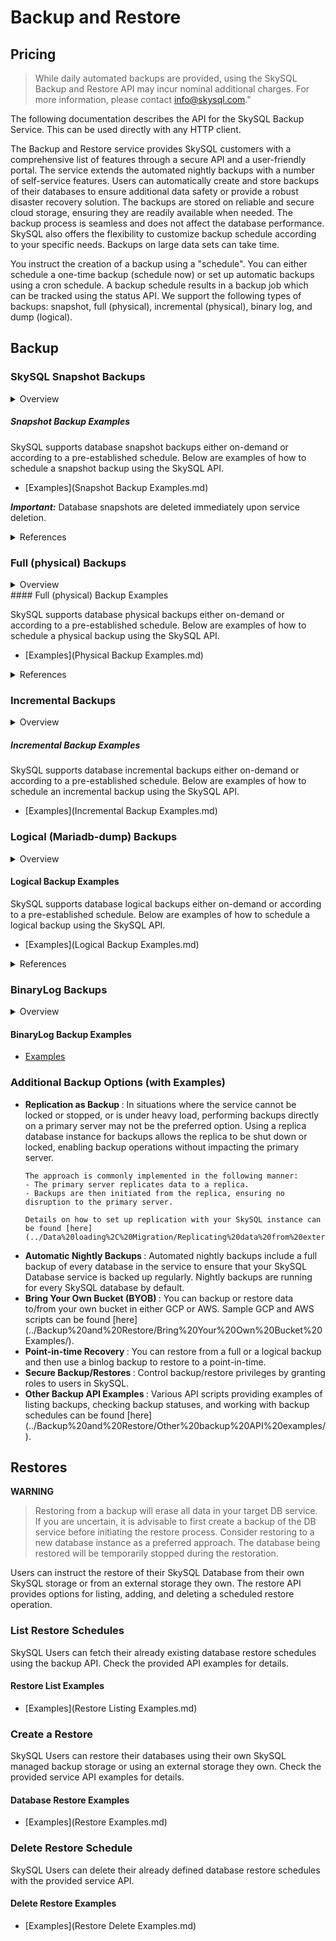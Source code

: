 # **Backup and Restore**

## **Pricing**
> While daily automated backups are provided, using the SkySQL Backup and Restore API may incur nominal additional charges. For more information, please contact info@skysql.com."


The following documentation describes the API for the SkySQL Backup Service. This can be used directly with any HTTP client.

The Backup and Restore service provides SkySQL customers with a comprehensive list of features through a secure API and a user-friendly portal. The service extends the automated nightly backups with a number of self-service features. Users can automatically create and store backups of their databases to ensure additional data safety or provide a robust disaster recovery solution. The backups are stored on reliable and secure cloud storage, ensuring they are readily available when needed. The backup process is seamless and does not affect the database performance. SkySQL also offers the flexibility to customize backup schedule according to your specific needs. Backups on large data sets can take time.

You instruct the creation of a backup using a "schedule". You can either schedule a one-time backup (schedule now) or set up automatic backups using a cron schedule. A backup schedule results in a backup job which can be tracked using the status API. We support the following types of backups: snapshot, full (physical), incremental (physical), binary log, and dump (logical).

## Backup 
### **SkySQL Snapshot Backups**

<details>
<summary>
Overview
</summary>

<h3>
<li>
SkySQL database snapshots create a point-in-time copy of the database persistent volume. Compared to full backups, snapshots provide a faster method for restoring your database with the same data. 
</li>

<li>
Snapshots are incremental in nature. After the initial full snapshot of a database persistent volumes, subsequent snapshots only capture and store the changes made since the last snapshot. This approach saves a lot of storage space and reduces the time it takes to create a snapshot database backup and the related cloud storage cost. 
</li>
<li>
Users have the flexibility to trigger a snapshot as per their scheduling requirements - either on-demand or according to a pre-defined schedule. 
</li>
<li>
The SkySQL snapshots benefit from MariaDB's [backup stage flush](https://mariadb.com/kb/en/backup-stage/#:~:text=active%20DDL%20commands.-,BACKUP%20STAGE%20FLUSH,as%20closed%20for%20the%20backup.) to create a consistent backup of the database - database lock temporarily suspends write operations and replication for just a few seconds. In a Primary/Replica topology, snapshot backups are prioritized and performed on the replica node. This is to ensure that the primary server can continue to operate in read/write mode, as the backup process is carried out on the replica node. After the backup process on the replica is completed, replication resumes automatically.
</li>
</h3>
</details>

##### Snapshot Backup Examples 

SkySQL supports database snapshot backups either on-demand or according to a pre-established schedule. 
Below are examples of how to schedule a snapshot backup using the SkySQL API.

- [Examples](Snapshot Backup Examples.md)

***Important:*** Database snapshots are deleted immediately upon service deletion. 

<details>
<summary>
References
</summary>
<h3>
    <ul>
        <li><a href="https://docs.aws.amazon.com/ebs/latest/userguide/ebs-snapshots.html">Amazon EBS snapshots</a></li>
        <li><a href="https://cloud.google.com/kubernetes-engine/multi-cloud/docs/aws/how-to/snapshot-persistentvolume">Google Cloud Kubernetes Engine - Snapshot Persistent Volume</a></li>
        <li><a href="https://kubernetes.io/docs/concepts/storage/volume-snapshots/">Kubernetes - Volume Snapshots</a></li>
        <li><a href="https://mariadb.com/kb/en/how-mariabackup-works/#create-a-consistent-backup-point">MariaDB - How Mariabackup Works/create-a-consistent-backup-point</a></li>
    </ul>
</h3>
</details>

### **Full (physical) Backups** 

<details>
<summary>
Overview
</summary>

<h3>
<li>
Full backups create a complete backup of the database server into a new backup folder. It uses [mariabackup](https://mariadb.com/kb/en/full-backup-and-restore-with-mariabackup/) under the hood. Physical backups are performed by copying the individual data files or directories.
</li>

<li>
The physical backup uses backup stages to create a consistent backup of the database without requiring a global read lock for the entire duration of the backup, while allowing the database to continue processing transactions. Instead, the server read lock is only needed briefly during the [BACKUP STAGE FLUSH](https://mariadb.com/kb/en/backup-stage/#:~:text=active%20DDL%20commands.-,BACKUP%20STAGE%20FLUSH,as%20closed%20for%20the%20backup.) stage, which flushes the tables to ensure that all of them are in a consistent state at the exact same point in time, independent of storage engine. The database lock temporarily suspends write operations and replication; the duration of the lock is typically just a few seconds. In a Primary/Replica topology, backups are prioritized and performed on the replica node. This approach ensures that the primary server can continue to operate in read/write mode, as the backup process is carried out on the replica node. After the backup process on the replica is completed, replication resumes automatically.
</li>
</h3>
</details>
#### Full (physical) Backup Examples

SkySQL supports database physical backups either on-demand or according to a pre-established schedule. Below are examples of how to schedule a physical backup using the SkySQL API.

- [Examples](Physical Backup Examples.md)

<details>
<summary>
References
</summary>
<h3>
    <ul>
        <li><a href="https://mariadb.com/kb/en/full-backup-and-restore-with-mariabackup/">mariabackup</a></li>
    </ul>
</h3>
</details>

### **Incremental Backups**

<details>
<summary>
Overview
</summary>

<h3>
Incremental backups update a previous backup with any changes to the data that have occurred since the initial backup was taken.

InnoDB pages contain log sequence numbers, or LSN's. Whenever you modify a row on any InnoDB table in the database, the storage engine increments this number. When performing an incremental backup, Mariabackup checks the most recent LSN for the backup against the LSN's contained in the database. It then updates any of the backup files that have fallen behind.

</h3>
</details>

##### Incremental Backup Examples
SkySQL supports database incremental backups either on-demand or according to a pre-established schedule. 
Below are examples of how to schedule an incremental backup using the SkySQL API.

- [Examples](Incremental Backup Examples.md)
    
### **Logical (Mariadb-dump) Backups** 

<details>
<summary>
Overview
</summary>

<h3>
Logical backups consist of the SQL statements necessary to restore the data, such as CREATE DATABASE, CREATE TABLE, and INSERT. This is done using mariadb-dump ([mariadb-dump](https://mariadb.com/kb/en/mariadb-dump/)) and is the most flexible way to perform a backup and restore, and a good choice when the data size is relatively small.
</h3>
</details>

#### Logical Backup Examples

SkySQL supports database logical backups either on-demand or according to a pre-established schedule. Below are examples of how to schedule a logical backup using the SkySQL API.

- [Examples](Logical Backup Examples.md)

<details>
<summary>
References
</summary>

<h3>
[mariadb-dump](https://mariadb.com/kb/en/mariadb-dump/)

</h3>
</details>

### **BinaryLog Backups** 

<details>
<summary>
Overview
</summary>

<h3>
Binlogs record database changes (data modifications, table structure changes) in a sequential, binary format. You can preserve binlogs for setting up replication or to recover to a certain point-in-time.

</h3>
</details>

#### BinaryLog Backup Examples

- [Examples](<./Binarylog Backup Examples.md>)

### **Additional Backup Options (with Examples)**
  
<ul>
<li> <b> Replication as Backup </b>: In situations where the service cannot be locked or stopped, or is under heavy load, performing backups directly on a primary server may not be the preferred option. Using a replica database instance for backups allows the replica to be shut down or locked, enabling backup operations without impacting the primary server.
    
    The approach is commonly implemented in the following manner:
    - The primary server replicates data to a replica.
    - Backups are then initiated from the replica, ensuring no disruption to the primary server.
  
    Details on how to set up replication with your SkySQL instance can be found [here](../Data%20loading%2C%20Migration/Replicating%20data%20from%20external%20DB/).
</li>
<li> <b> Automatic Nightly Backups </b>: Automated nightly backups include a full backup of every database in the service to ensure that your SkySQL Database service is backed up regularly. Nightly backups are running for every SkySQL database by default.
</li>
<li> <b> Bring Your Own Bucket (BYOB) </b>: You can backup or restore data to/from your own bucket in either GCP or AWS. Sample GCP and AWS scripts can be found [here](../Backup%20and%20Restore/Bring%20Your%20Own%20Bucket%20Examples/).
</li>
<li> <b> Point-in-time Recovery </b>: You can restore from a full or a logical backup and then use a binlog backup to restore to a point-in-time.
</li>
<li> <b> Secure Backup/Restores </b>: Control backup/restore privileges by granting roles to users in SkySQL.
</li>

<li> <b> Other Backup API Examples </b>: Various API scripts providing examples of listing backups, checking backup statuses, and working with backup schedules can be found [here](../Backup%20and%20Restore/Other%20backup%20API%20examples/).
</li>
</ul>

## Restores

**WARNING**
> Restoring from a backup will erase all data in your target DB service. If you are uncertain, it is advisable to first create a backup of the DB service before initiating the restore process. Consider restoring to a new database instance as a preferred approach. The database being restored will be temporarily stopped during the restoration.

Users can instruct the restore of their SkySQL Database from their own SkySQL storage or from an external storage they own. The restore API provides options for listing, adding, and deleting a scheduled restore operation.

### **List Restore Schedules** 

SkySQL Users can fetch their already existing database restore schedules using the backup API. Check the provided API examples for details.

#### Restore List Examples

- [Examples](Restore Listing Examples.md)

### **Create a Restore**

SkySQL Users can restore their databases using their own SkySQL managed backup storage or using an external storage they own. Check the provided service API examples for details.

#### Database Restore Examples

- [Examples](Restore Examples.md)
    
### **Delete Restore Schedule**

SkySQL Users can delete their already defined database restore schedules with the provided service API.

#### Delete Restore Examples

- [Examples](Restore Delete Examples.md)
 